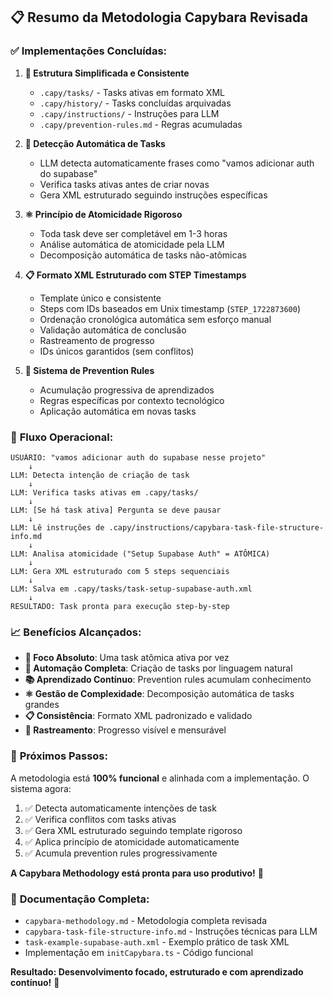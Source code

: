 ## 📋 **Resumo da Metodologia Capybara Revisada**

### ✅ **Implementações Concluídas:**

1. **📁 Estrutura Simplificada e Consistente**
   - `.capy/tasks/` - Tasks ativas em formato XML
   - `.capy/history/` - Tasks concluídas arquivadas  
   - `.capy/instructions/` - Instruções para LLM
   - `.capy/prevention-rules.md` - Regras acumuladas

2. **🤖 Detecção Automática de Tasks**
   - LLM detecta automaticamente frases como "vamos adicionar auth do supabase"
   - Verifica tasks ativas antes de criar novas
   - Gera XML estruturado seguindo instruções específicas

3. **⚛️ Princípio de Atomicidade Rigoroso**
   - Toda task deve ser completável em 1-3 horas
   - Análise automática de atomicidade pela LLM
   - Decomposição automática de tasks não-atômicas

4. **📋 Formato XML Estruturado com STEP Timestamps**
   - Template único e consistente
   - Steps com IDs baseados em Unix timestamp (`STEP_1722873600`)
   - Ordenação cronológica automática sem esforço manual
   - Validação automática de conclusão
   - Rastreamento de progresso
   - IDs únicos garantidos (sem conflitos)

5. **🚨 Sistema de Prevention Rules**
   - Acumulação progressiva de aprendizados
   - Regras específicas por contexto tecnológico
   - Aplicação automática em novas tasks

### 🎯 **Fluxo Operacional:**

```
USUÁRIO: "vamos adicionar auth do supabase nesse projeto"
    ↓
LLM: Detecta intenção de criação de task
    ↓
LLM: Verifica tasks ativas em .capy/tasks/
    ↓
LLM: [Se há task ativa] Pergunta se deve pausar
    ↓
LLM: Lê instruções de .capy/instructions/capybara-task-file-structure-info.md
    ↓
LLM: Analisa atomicidade ("Setup Supabase Auth" = ATÔMICA)
    ↓
LLM: Gera XML estruturado com 5 steps sequenciais
    ↓
LLM: Salva em .capy/tasks/task-setup-supabase-auth.xml
    ↓
RESULTADO: Task pronta para execução step-by-step
```

### 📈 **Benefícios Alcançados:**

- **🎯 Foco Absoluto**: Uma task atômica ativa por vez
- **🤖 Automação Completa**: Criação de tasks por linguagem natural
- **📚 Aprendizado Contínuo**: Prevention rules acumulam conhecimento
- **⚛️ Gestão de Complexidade**: Decomposição automática de tasks grandes
- **📋 Consistência**: Formato XML padronizado e validado
- **🔄 Rastreamento**: Progresso visível e mensurável

### 🚀 **Próximos Passos:**

A metodologia está **100% funcional** e alinhada com a implementação. O sistema agora:

1. ✅ Detecta automaticamente intenções de task
2. ✅ Verifica conflitos com tasks ativas  
3. ✅ Gera XML estruturado seguindo template rigoroso
4. ✅ Aplica princípio de atomicidade automaticamente
5. ✅ Acumula prevention rules progressivamente

**A Capybara Methodology está pronta para uso produtivo!** 🎉

### 📖 **Documentação Completa:**

- `capybara-methodology.md` - Metodologia completa revisada
- `capybara-task-file-structure-info.md` - Instruções técnicas para LLM  
- `task-example-supabase-auth.xml` - Exemplo prático de task XML
- Implementação em `initCapybara.ts` - Código funcional

**Resultado: Desenvolvimento focado, estruturado e com aprendizado contínuo!** 🚀
